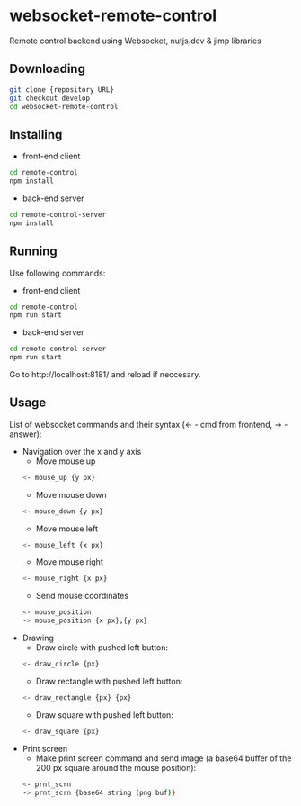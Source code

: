 # websocket-remote-control

Remote control backend using Websocket, nutjs.dev & jimp libraries

## Downloading

```bash
git clone {repository URL}
git checkout develop
cd websocket-remote-control
```

## Installing

- front-end client
```bash
cd remote-control
npm install
```
- back-end server
```bash
cd remote-control-server
npm install
```

## Running

Use following commands:

- front-end client
```bash
cd remote-control
npm run start
```
- back-end server
```bash
cd remote-control-server
npm run start
```

Go to http://localhost:8181/ and reload if neccesary.

## Usage

List of websocket commands and their syntax (<- - cmd from frontend, -> - answer):

- Navigation over the x and y axis
  - Move mouse up
  ```bash
  <- mouse_up {y px}
  ```
  - Move mouse down
  ```bash
  <- mouse_down {y px}
  ```
  - Move mouse left
  ```bash
  <- mouse_left {x px}
  ```
  - Move mouse right
  ```bash
  <- mouse_right {x px}
  ```
  - Send mouse coordinates
  ```bash
  <- mouse_position
  -> mouse_position {x px},{y px}
  ```
- Drawing
  - Draw circle with pushed left button:
  ```bash
  <- draw_circle {px}
  ```
  - Draw rectangle with pushed left button:
  ```bash
  <- draw_rectangle {px} {px}
  ```
  - Draw square with pushed left button:
  ```bash
  <- draw_square {px}
  ```
- Print screen
  - Make print screen command and send image (a base64 buffer of the 200 px square around the mouse position):
  ```bash
  <- prnt_scrn
  -> prnt_scrn {base64 string (png buf)}
  ```